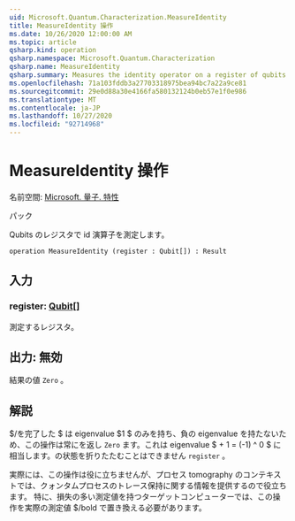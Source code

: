 ```yaml
---
uid: Microsoft.Quantum.Characterization.MeasureIdentity
title: MeasureIdentity 操作
ms.date: 10/26/2020 12:00:00 AM
ms.topic: article
qsharp.kind: operation
qsharp.namespace: Microsoft.Quantum.Characterization
qsharp.name: MeasureIdentity
qsharp.summary: Measures the identity operator on a register of qubits.
ms.openlocfilehash: 71a103fddb3a27703318975bea94bc7a22a9ce81
ms.sourcegitcommit: 29e0d88a30e4166fa580132124b0eb57e1f0e986
ms.translationtype: MT
ms.contentlocale: ja-JP
ms.lasthandoff: 10/27/2020
ms.locfileid: "92714968"
---
```

# <a name="measureidentity-operation"></a>MeasureIdentity 操作

名前空間: [Microsoft. 量子. 特性](xref:Microsoft.Quantum.Characterization)

パック [](https://nuget.org/packages/)


Qubits のレジスタで id 演算子を測定します。

```qsharp
operation MeasureIdentity (register : Qubit[]) : Result
```


## <a name="input"></a>入力

### <a name="register--qubit"></a>register: [Qubit](xref:microsoft.quantum.lang-ref.qubit)[]

測定するレジスタ。



## <a name="output--__invalidresult__"></a>出力: __無効 <Result>__

結果の値 `Zero` 。

## <a name="remarks"></a>解説

$/を完了した $ は eigenvalue $1 $ のみを持ち、負の eigenvalue を持たないため、この操作は常にを返し `Zero` ます。これは eigenvalue $ + 1 = (-1) ^ 0 $ に相当します。の状態を折りたたむことはできません `register` 。

実際には、この操作は役に立ちませんが、プロセス tomography のコンテキストでは、クォンタムプロセスのトレース保持に関する情報を提供するので役立ちます。
特に、損失の多い測定値を持つターゲットコンピューターでは、この操作を実際の測定値 $/bold で置き換える必要があります。